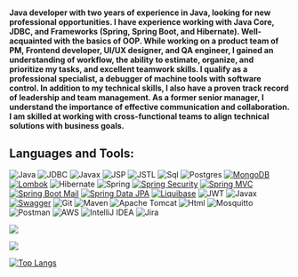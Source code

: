

#### Java developer with two years of experience in Java, looking for new professional opportunities. I have experience working with Java Core, JDBC, and Frameworks (Spring, Spring Boot, and Hibernate). Well-acquainted with the basics of OOP. While working on a product team of PM, Frontend developer, UI/UX designer, and QA engineer, I gained an understanding of workflow, the ability to estimate, organize, and prioritize my tasks, and excellent teamwork skills. I qualify as a professional specialist, a debugger of machine tools with software control. In addition to my technical skills, I also have a proven track record of leadership and team management. As a former senior manager, I understand the importance of effective communication and collaboration. I am skilled at working with cross-functional teams to align technical solutions with business goals.


## Languages and Tools:
![Java](https://img.shields.io/badge/Java-%23ED8B00.svg?style=java&logo=java&logoColor=white)
![JDBC](https://img.shields.io/badge/JDBC-008B8B?style=flat&logo=jdbc&logoColor=F8F8FF)
![Javax](https://img.shields.io/badge/Javax-FFE4B5?style=flat&logo=Javax&logoColor=F8F8FF)
![JSP](https://img.shields.io/badge/JSP-F8F8FF?style=flat&logo=jsp&logoColor=F4A460D)
![JSTL](https://img.shields.io/badge/JSTL-F8F8FF?style=flat&logo=JSTL&logoColor=F8F8FF)
![Sql](https://img.shields.io/badge/SQL-F8F8FF?style=flat&logo=mysql&logoColor=0000CD)
![Postgres](https://img.shields.io/badge/postgres-%23316192.svg?style=postgres&logo=postgresql&logoColor=white)
[![MongoDB](https://img.shields.io/badge/MongoDB-green.svg)](https://www.mongodb.com/)
[![Lombok](https://img.shields.io/badge/Lombok-blue.svg)](https://projectlombok.org/)
![Hibernate](https://img.shields.io/badge/Hibernate-FFD700?style=flat&logo=Hibernate&logoColor=808080)
![Spring](https://img.shields.io/badge/Spring-9ACD32?style=flat&logo=Spring&logoColor=F8F8FF)
[![Spring Security](https://img.shields.io/badge/Spring%20Security-green.svg)](https://spring.io/projects/spring-security)
[![Spring MVC](https://img.shields.io/badge/Spring%20MVC-green.svg)](https://spring.io/projects/spring-framework)
[![Spring Boot Mail](https://img.shields.io/badge/Spring%20Boot%20Mail-green.svg)](https://spring.io/projects/spring-boot)
[![Spring Data JPA](https://img.shields.io/badge/Spring%20Data%20JPA-green.svg)](https://spring.io/projects/spring-data-jpa)
[![Liquibase](https://img.shields.io/badge/Liquibase-blue.svg)](https://www.liquibase.org/)
![JWT](https://img.shields.io/badge/JWT-black?style=badge&logo=JSON%20web%20tokens)
![Javax](https://img.shields.io/badge/Javax-FFE4B5?style=flat&logo=Javax&logoColor=F8F8FF)
[![Swagger](https://img.shields.io/badge/Swagger-green.svg)](https://swagger.io/specification/v2/)
![Git](https://img.shields.io/badge/Git-F8F8FF?style=flat&logo=Git&logoColor=FF0000)
![Maven](https://img.shields.io/badge/Maven-F8F8FF?style=flat&logo=apachemaven&logoColor=F4A460)
![Apache Tomcat](https://img.shields.io/badge/apache%20tomcat-%23F8DC75.svg?style=apache&logo=apache-tomcat&logoColor=black)
![Html](https://img.shields.io/badge/HTML-F8F8FF?style=flat&logo=html5&logoColor=black)
![Mosquitto](https://img.shields.io/badge/mosquitto-%233C5280.svg?style=badge&logo=eclipsemosquitto&logoColor=white)
![Postman](https://img.shields.io/badge/Postman-FF6C37?style=badge&logo=postman&logoColor=white)
![AWS](https://img.shields.io/badge/AWS-%23FF9900.svg?style=badge&logo=amazon-aws&logoColor=white)
![IntelliJ IDEA](https://img.shields.io/badge/IntelliJIDEA-000000.svg?style=badge&logo=intellij-idea&logoColor=white)
![Jira](https://img.shields.io/badge/jira-%230A0FFF.svg?style=badge&logo=jira&logoColor=white)


![](https://github-profile-summary-cards.vercel.app/api/cards/profile-details?username=sergeiburya&theme=solarized_dark)

![](https://github-profile-summary-cards.vercel.app/api/cards/stats?username=sergeiburya&theme=solarized_dark) 
<!--[![GitHub Streak](https://github-readme-streak-stats.herokuapp.com/?user=sergeiburya)](https://git.io/streak-stats)-->
[![Top Langs](https://github-readme-stats.vercel.app/api/top-langs/?username=sergeiburya&layout=compact)](https://github.com/anuraghazra/github-readme-stats) 

